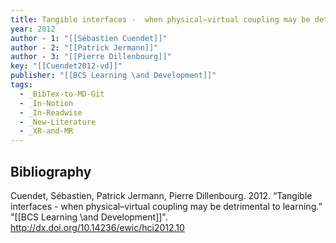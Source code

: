 ```yaml
---
title: Tangible interfaces -  when physical–virtual coupling may be detrimental to learning
year: 2012
author - 1: "[[Sébastien Cuendet]]"
author - 2: "[[Patrick Jermann]]"
author - 3: "[[Pierre Dillenbourg]]"
key: "[[Cuendet2012-vd]]"
publisher: "[[BCS Learning \and Development]]"
tags:
  - _BibTex-to-MD-Git
  - _In-Notion
  - _In-Readwise
  - _New-Literature
  - _XR-and-MR
---
```


## Bibliography
Cuendet, Sébastien, Patrick Jermann, Pierre Dillenbourg. 2012. “Tangible interfaces -  when physical–virtual coupling may be detrimental to learning.” "[[BCS Learning \and Development]]". http://dx.doi.org/10.14236/ewic/hci2012.10